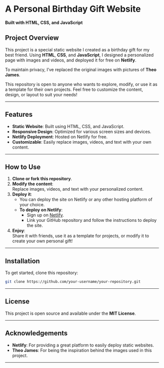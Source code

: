 

# A Personal Birthday Gift Website  
**Built with HTML, CSS, and JavaScript**

## Project Overview  
This project is a special static website I created as a birthday gift for my best friend. Using **HTML**, **CSS**, and **JavaScript**, I designed a personalized page with images and videos, and deployed it for free on **Netlify**.  

To maintain privacy, I’ve replaced the original images with pictures of **Theo James**.

This repository is open to anyone who wants to explore, modify, or use it as a template for their own projects. Feel free to customize the content, design, or layout to suit your needs!

---

## Features  
- **Static Website**: Built using HTML, CSS, and JavaScript.  
- **Responsive Design**: Optimized for various screen sizes and devices.  
- **Netlify Deployment**: Hosted on Netlify for free.  
- **Customizable**: Easily replace images, videos, and text with your own content.  

---

## How to Use  

1. **Clone or fork this repository**.  
2. **Modify the content**:  
   Replace images, videos, and text with your personalized content.  
3. **Deploy it**:  
   - You can deploy the site on Netlify or any other hosting platform of your choice.  
   - **To deploy on Netlify**:  
     - Sign up on [Netlify](https://www.netlify.com).  
     - Link your GitHub repository and follow the instructions to deploy the site.  
4. **Enjoy**:  
   Share it with friends, use it as a template for projects, or modify it to create your own personal gift!  

---

## Installation  

To get started, clone this repository:  

```bash
git clone https://github.com/your-username/your-repository.git
```

---

## License  
This project is open source and available under the **MIT License**.

---

## Acknowledgements  

- **Netlify**: For providing a great platform to easily deploy static websites.  
- **Theo James**: For being the inspiration behind the images used in this project.  

---

